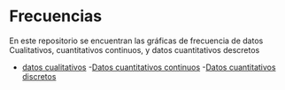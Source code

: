 # Frecuencias

En este repositorio se encuentran las gráficas de frecuencia de datos 
Cualitativos, cuantitativos continuos, y datos cuantitativos descretos 

- [datos cualitativos](Tabla-caracteres.ipynb)
-[Datos cuantitativos continuos](cuantitativos.ipynb)
-[Datos cuantitativos discretos](CuantitativosDiscretos.ipynb)